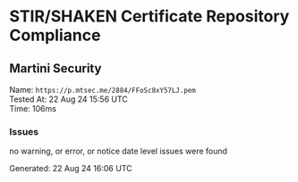 # STIR/SHAKEN Certificate Repository Compliance

## Martini Security

Name: `https://p.mtsec.me/2884/FFoSc8xY57LJ.pem`\
Tested At: 22 Aug 24 15:56 UTC\
Time: 106ms

### Issues

no warning, or error, or notice date level issues were found

Generated: 22 Aug 24 16:06 UTC